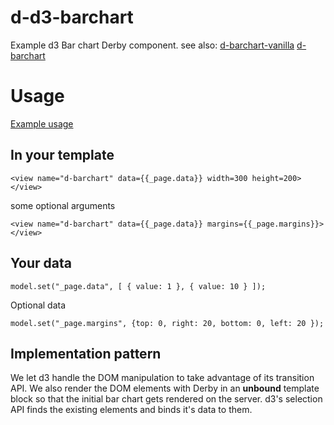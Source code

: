 d-d3-barchart
==================

Example d3 Bar chart Derby component.
see also:
[d-barchart-vanilla](http://github.com/derbyjs/d-barchart-vanilla)
[d-barchart](http://github.com/derbyjs/d-d3-barchart)

# Usage
[Example usage](http://github.com/derbyjs/derby-examples/tree/master/charts)

## In your template
```
<view name="d-barchart" data={{_page.data}} width=300 height=200></view>
```
some optional arguments
```
<view name="d-barchart" data={{_page.data}} margins={{_page.margins}}></view>
```


## Your data
```
model.set("_page.data", [ { value: 1 }, { value: 10 } ]);
```

Optional data
```
model.set("_page.margins", {top: 0, right: 20, bottom: 0, left: 20 });
```

## Implementation pattern

We let d3 handle the DOM manipulation to take advantage of its transition API. We also render the DOM elements with Derby in an __unbound__ template block so that the initial bar chart gets rendered on the server.
d3's selection API finds the existing elements and binds it's data to them.
